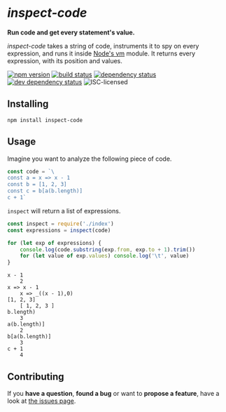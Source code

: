 # *inspect-code*

**Run code and get every statement's value.**

*inspect-code* takes a string of code, instruments it to spy on every expression, and runs it inside [Node's vm](https://nodejs.org/api/vm.html) module. It returns every expression, with its position and values.

[![npm version](https://img.shields.io/npm/v/inspect-code.svg)](https://www.npmjs.com/package/inspect-code)
[![build status](https://img.shields.io/travis/derhuerst/inspect-code.svg)](https://travis-ci.org/derhuerst/inspect-code)
[![dependency status](https://img.shields.io/david/derhuerst/inspect-code.svg)](https://david-dm.org/derhuerst/inspect-code)
[![dev dependency status](https://img.shields.io/david/dev/derhuerst/inspect-code.svg)](https://david-dm.org/derhuerst/inspect-code#info=devDependencies)
![ISC-licensed](https://img.shields.io/github/license/derhuerst/inspect-code.svg)


## Installing

```shell
npm install inspect-code
```


## Usage

Imagine you want to analyze the following piece of code.

```js
const code = `\
const a = x => x - 1
const b = [1, 2, 3]
const c = b[a(b.length)]
c + 1`
```

`inspect` will return a list of expressions.

```js
const inspect = require('./index')
const expressions = inspect(code)

for (let exp of expressions) {
	console.log(code.substring(exp.from, exp.to + 1).trim())
	for (let value of exp.values) console.log('\t', value)
}
```

```
x - 1
	2
x => x - 1
	x => _((x - 1),0)
[1, 2, 3]
	[ 1, 2, 3 ]
b.length)
	3
a(b.length)]
	2
b[a(b.length)]
	3
c + 1
	4
```


## Contributing

If you **have a question**, **found a bug** or want to **propose a feature**, have a look at [the issues page](https://github.com/derhuerst/inspect-code/issues).
